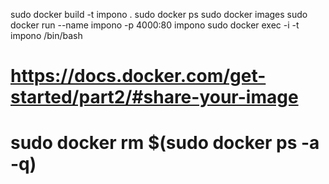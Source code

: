 sudo docker build -t impono .
sudo docker ps
sudo docker images
sudo docker run --name impono -p 4000:80 impono
sudo docker exec -i -t impono /bin/bash
# https://docs.docker.com/get-started/part2/#share-your-image
# sudo docker rm $(sudo docker ps -a -q)
